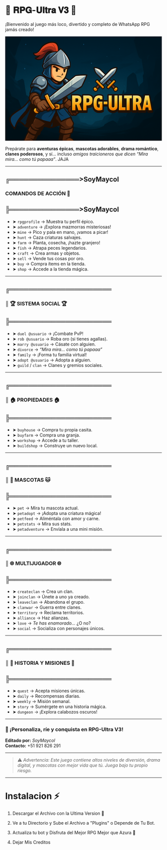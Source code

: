 # 🌟 𝐑𝐏𝐆-𝐔𝐥𝐭𝐫𝐚 𝐕𝟑 🌟
¡Bienvenido al juego más loco, divertido y completo de WhatsApp RPG jamás creado!

![RPG-ULTRA](RPG-Ultra%20-%20SoyMaycol.png)

Prepárate para **aventuras épicas**, **mascotas adorables**, **drama romántico**, **clanes poderosos**, y sí… incluso *amigos traicioneros que dicen “Mira mira... como tú papaaa”*. JAJA

---

## ╔═══════════════>SoyMaycol
###  COMANDOS DE ACCIÓN 👻
## ╠═══════════════>SoyMaycol

- ➤ `rpgprofile` → Muestra tu perfil épico.
- ➤ `adventure` → ¡Explora mazmorras misteriosas!
- ➤ `mine` → Pico y pala en mano, ¡vamos a picar!
- ➤ `hunt` → Caza criaturas salvajes.
- ➤ `farm` → Planta, cosecha, ¡hazte granjero!
- ➤ `fish` → Atrapa peces legendarios.
- ➤ `craft` → Crea armas y objetos.
- ➤ `sell` → Vende tus cosas por oro.
- ➤ `buy` → Compra ítems en la tienda.
- ➤ `shop` → Accede a la tienda mágica.

---

## ╔══════════════════════
### ║ 🏆 SISTEMA SOCIAL 🏆
## ╠══════════════════════

- ➤ `duel @usuario` → ¡Combate PvP!
- ➤ `rob @usuario` → Roba oro (si tienes agallas).
- ➤ `marry @usuario` → Cásate con alguien.
- ➤ `divorce` → *“Mira mira... como tú papaaa”*
- ➤ `family` → ¡Forma tu familia virtual!
- ➤ `adopt @usuario` → Adopta a alguien.
- ➤ `guild` / `clan` → Clanes y gremios sociales.

---

## ╔══════════════════════
### ║ 🏠 PROPIEDADES 🏠
## ╠══════════════════════

- ➤ `buyhouse` → Compra tu propia casita.
- ➤ `buyfarm` → Compra una granja.
- ➤ `workshop` → Accede a tu taller.
- ➤ `buildshop` → Construye un nuevo local.

---

## ╔══════════════════════
### ║ 🐶 MASCOTAS 🐱
## ╠══════════════════════

- ➤ `pet` → Mira tu mascota actual.
- ➤ `petadopt` → ¡Adopta una criatura mágica!
- ➤ `petfeed` → Aliméntala con amor y carne.
- ➤ `petstats` → Mira sus stats.
- ➤ `petadventure` → Envíala a una mini misión.

---

## ╔══════════════════════
### ║ 🌐 MULTIJUGADOR 🌐
## ╠══════════════════════

- ➤ `createclan` → Crea un clan.
- ➤ `joinclan` → Únete a uno ya creado.
- ➤ `leaveclan` → Abandona el grupo.
- ➤ `clanwar` → Guerra entre clanes.
- ➤ `territory` → Reclama territorios.
- ➤ `alliance` → Haz alianzas.
- ➤ `love` → *Te has enamorado...* ¿O no?
- ➤ `social` → Socializa con personajes únicos.

---

## ╔══════════════════════
### ║ 📜 HISTORIA Y MISIONES 📜
## ╠══════════════════════

- ➤ `quest` → Acepta misiones únicas.
- ➤ `daily` → Recompensas diarias.
- ➤ `weekly` → Misión semanal.
- ➤ `story` → Sumérgete en una historia mágica.
- ➤ `dungeon` → ¡Explora calabozos oscuros!

---

### 👑 ¡Personaliza, ríe y conquista en RPG-Ultra V3!

**Editado por:** *SoyMaycol*  
**Contacto:** +51 921 826 291

---

> ⚠️ *Advertencia: Este juego contiene altos niveles de diversión, drama digital, y mascotas con mejor vida que tú. Juega bajo tu propio riesgo.*

---

# Instalacion ⚡

1. Descargar el Archivo con la Ultima Version 👻

2. Ve a tu Directorio y Sube el Archivo a "Plugins" o Depende de Tu Bot.

3. Actualiza tu bot y Disfruta del Mejor RPG Mejor que Azura 🌚

4. Dejar Mis Creditos
